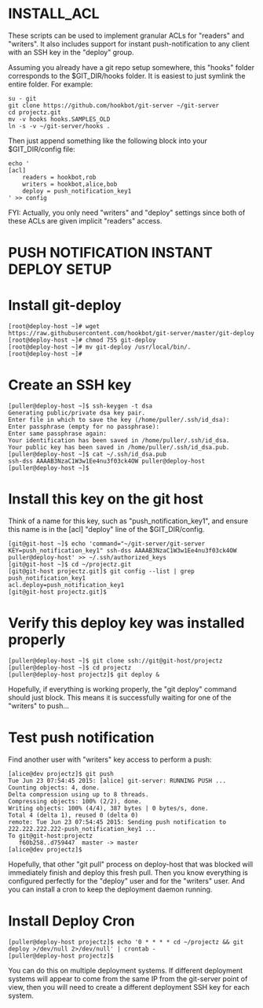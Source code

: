 # INSTALL_ACL

These scripts can be used to implement granular ACLs for "readers" and "writers".
It also includes support for instant push-notification to any client with an
SSH key in the "deploy" group.

Assuming you already have a git repo setup somewhere,
this "hooks" folder corresponds to the $GIT_DIR/hooks folder.
It is easiest to just symlink the entire folder. For example:

```
su - git
git clone https://github.com/hookbot/git-server ~/git-server
cd projectz.git
mv -v hooks hooks.SAMPLES_OLD
ln -s -v ~/git-server/hooks .
```

Then just append something like the following block into
your $GIT_DIR/config file:

```
echo '
[acl]
	readers = hookbot,rob
	writers = hookbot,alice,bob
	deploy = push_notification_key1
' >> config
```

FYI: Actually, you only need "writers" and "deploy" settings
since both of these ACLs are given implicit "readers" access.

# PUSH NOTIFICATION INSTANT DEPLOY SETUP

# Install git-deploy

```
[root@deploy-host ~]# wget https://raw.githubusercontent.com/hookbot/git-server/master/git-deploy
[root@deploy-host ~]# chmod 755 git-deploy
[root@deploy-host ~]# mv git-deploy /usr/local/bin/.
[root@deploy-host ~]#
```

# Create an SSH key

```
[puller@deploy-host ~]$ ssh-keygen -t dsa
Generating public/private dsa key pair.
Enter file in which to save the key (/home/puller/.ssh/id_dsa):
Enter passphrase (empty for no passphrase):
Enter same passphrase again:
Your identification has been saved in /home/puller/.ssh/id_dsa.
Your public key has been saved in /home/puller/.ssh/id_dsa.pub.
[puller@deploy-host ~]$ cat ~/.ssh/id_dsa.pub
ssh-dss AAAAB3NzaC1W3w1Ee4nu3f03ck4OW puller@deploy-host
[puller@deploy-host ~]$
```

# Install this key on the git host

Think of a name for this key, such as "push_notification_key1", and
ensure this name is in the [acl] "deploy" line of the $GIT_DIR/config.

```
[git@git-host ~]$ echo 'command="~/git-server/git-server KEY=push_notification_key1" ssh-dss AAAAB3NzaC1W3w1Ee4nu3f03ck4OW puller@deploy-host' >> ~/.ssh/authorized_keys
[git@git-host ~]$ cd ~/projectz.git
[git@git-host projectz.git]$ git config --list | grep push_notification_key1
acl.deploy=push_notification_key1
[git@git-host projectz.git]$
```

# Verify this deploy key was installed properly

```
[puller@deploy-host ~]$ git clone ssh://git@git-host/projectz
[puller@deploy-host ~]$ cd projectz
[puller@deploy-host projectz]$ git deploy &
```

Hopefully, if everything is working properly, the "git deploy"
command should just block. This means it is successfully
waiting for one of the "writers" to push...

# Test push notification

Find another user with "writers" key access to perform a push:

```
[alice@dev projectz]$ git push
Tue Jun 23 07:54:45 2015: [alice] git-server: RUNNING PUSH ...
Counting objects: 4, done.
Delta compression using up to 8 threads.
Compressing objects: 100% (2/2), done.
Writing objects: 100% (4/4), 387 bytes | 0 bytes/s, done.
Total 4 (delta 1), reused 0 (delta 0)
remote: Tue Jun 23 07:54:45 2015: Sending push notification to 222.222.222.222-push_notification_key1 ...
To git@git-host:projectz
   f60b258..d759447  master -> master
[alice@dev projectz]$
```

Hopefully, that other "git pull" process on deploy-host that was blocked will
immediately finish and deploy this fresh pull. Then you know everything is
configured perfectly for the "deploy" user and for the "writers" user.
And you can install a cron to keep the deployment daemon running.

# Install Deploy Cron

```
[puller@deploy-host projectz]$ echo '0 * * * * cd ~/projectz && git deploy >/dev/null 2>/dev/null' | crontab -
[puller@deploy-host projectz]$
```

You can do this on multiple deployment systems.
If different deployment systems will appear to come from the
same IP from the git-server point of view, then you will need
to create a different deployment SSH key for each system.
